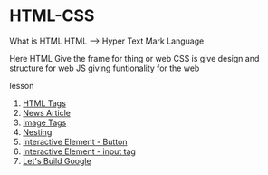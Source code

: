 # HTML-CSS

What is HTML
HTML --> Hyper Text Mark Language

Here HTML Give the frame for thing or web
CSS is give design and structure for web
JS giving funtionality for the web


lesson
1. [HTML Tags](./HTML/tags.html)
2. [News Article](./HTML/newsarticle.html)
3. [Image Tags](./HTML/imagetag.html)
4. [Nesting](./HTML/nesting.html)
5. [Interactive Element - Button](./HTML/interactivebutton.html)
6. [Interactive Element - input tag](./HTML/interactiveinput.html)
7. [Let's Build Google](./HTML/letbuildgoogle.html)
